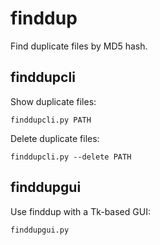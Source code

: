 # finddup
Find duplicate files by MD5 hash.


## finddupcli
Show duplicate files:
```
finddupcli.py PATH
```

Delete duplicate files:
```
finddupcli.py --delete PATH
```

## finddupgui
Use finddup with a Tk-based GUI:
```
finddupgui.py
```
